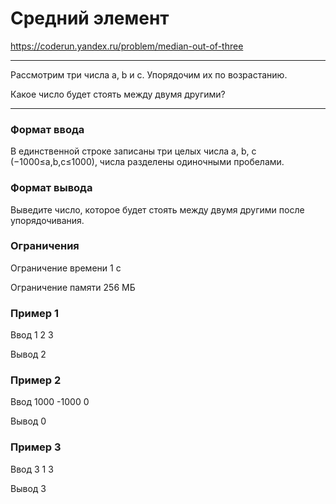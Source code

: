 # Средний элемент

https://coderun.yandex.ru/problem/median-out-of-three
___

Рассмотрим три числа
a, b и c. Упорядочим их по возрастанию.

Какое число будет стоять между двумя другими?
___

### Формат ввода

В единственной строке записаны три целых числа
a, b, c (−1000≤a,b,c≤1000), числа разделены одиночными пробелами.

### Формат вывода

Выведите число, которое будет стоять между двумя другими после упорядочивания.

### Ограничения
Ограничение времени 1 с

Ограничение памяти 256 МБ

### Пример 1

Ввод
1 2 3

Вывод
2

### Пример 2

Ввод
1000 -1000 0

Вывод
0

### Пример 3

Ввод
3 1 3

Вывод
3